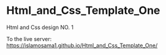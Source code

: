 # Html_and_Css_Template_One
Html and Css design NO. 1

To the live server:
     https://islamosama1.github.io/Html_and_Css_Template_One/
